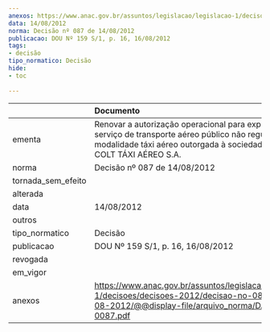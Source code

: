 ```yaml
---
anexos: https://www.anac.gov.br/assuntos/legislacao/legislacao-1/decisoes/decisoes-2012/decisao-no-087-de-14-08-2012/@@display-file/arquivo_norma/DA2012-0087.pdf
data: 14/08/2012
norma: Decisão nº 087 de 14/08/2012
publicacao: DOU Nº 159 S/1, p. 16, 16/08/2012
tags:
- decisão
tipo_normatico: Decisão
hide: 
- toc 
 
---
```


|                    | Documento                                                                                                                                                                           |
|:-------------------|:------------------------------------------------------------------------------------------------------------------------------------------------------------------------------------|
| ementa             | Renovar a autorização operacional para exploração de serviço de transporte aéreo público não regular na modalidade táxi aéreo outorgada à sociedade empresária COLT TÁXI AÉREO S.A. |
| norma              | Decisão nº 087 de 14/08/2012                                                                                                                                                        |
| tornada_sem_efeito |                                                                                                                                                                                     |
| alterada           |                                                                                                                                                                                     |
| data               | 14/08/2012                                                                                                                                                                          |
| outros             |                                                                                                                                                                                     |
| tipo_normatico     | Decisão                                                                                                                                                                             |
| publicacao         | DOU Nº 159 S/1, p. 16, 16/08/2012                                                                                                                                                   |
| revogada           |                                                                                                                                                                                     |
| em_vigor           |                                                                                                                                                                                     |
| anexos             | https://www.anac.gov.br/assuntos/legislacao/legislacao-1/decisoes/decisoes-2012/decisao-no-087-de-14-08-2012/@@display-file/arquivo_norma/DA2012-0087.pdf                           |